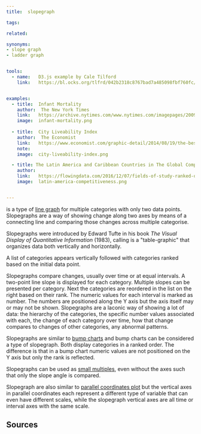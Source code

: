 ```yaml
---
title:  slopegraph

tags:

related:

synonyms:
- slope graph
- ladder graph


tools:
  - name:   D3.js example by Cale Tilford
    link:   https://bl.ocks.org/tlfrd/042b2318c8767bad7a485098fbf760fc/df83d66e55cf7c03ef726b1e2edea4243c00fa2f


examples:
  - title:  Infant Mortality
    author:  The New York Times
    link:   https://archive.nytimes.com/www.nytimes.com/imagepages/2009/04/06/health/infant_stats.html
    image:  infant-mortality.png
    
  - title:  City Liveability Index
    author:  The Economist
    link:   https://www.economist.com/graphic-detail/2014/08/19/the-best-places-to-live
    note:   
    image:  city-liveability-index.png

  - title: The Latin America and Caribbean Countries in The Global Competitiveness Report
    author:  
    link:   https://flowingdata.com/2016/12/07/fields-of-study-ranked-over-past-few-decades/
    image:  latin-america-competitiveness.png


---
```

is a type of [line graph](/line-graph) for multiple categories with only two data points. Slopegraphs are a way of showing change along two axes by means of a connecting line and comparing those changes across multiple categorise. 

<!--more-->
Slopegraphs were introduced by Edward Tufte in his book *The Visual Display of Quantitative Information* (1983), calling is a "table-graphic" that organizes data both vertically and horizontally. 

A list of categories appears vertically followed with categories ranked based on the initial data point. 

Slopegraphs compare changes, usually over time or at equal intervals.  A two-point line slope is displayed for each category. Multiple slopes can be presented per category. Next the categories are reordered in the list on the right based on their rank. The numeric values for each interval is marked as number. The numbers are positioned along the Y axis but the axis itself may or may not be shown. 
Slopegraphs are a laconic way of showing a lot of data: the hierarchy of the categories, the specific number values associated with each, the change of each category over time, how that change compares to changes of other categories, any abnormal patterns.

Slopegraphs are similar to [bump charts](bump-chart) and bump charts can be considered a type of slopegraph. Both display categories in a ranked order. The difference is that in a bump chart numeric values are not positioned on the Y axis but only the rank is reflected.

Slopegraphs can be used as [small multiples](/small-multiples), even without the axes such that only the slope angle is compared.

Slopegraph are also similar to [parallel coordinates plot](/parallel-coordinates) but the vertical axes in parallel coordinates each represent a different type of variable that can even have different scales, while the slopegraph vertical axes are all time or interval axes with the same scale.


## Sources
[^tufte]: Edward Tufte (1983). The Visual Display of Quantitative Information. Graphics Press. p. 158-159   ↩

